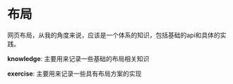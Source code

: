 # 布局

网页布局，从我的角度来说，应该是一个体系的知识，包括基础的api和具体的实践。

**knowledge**: 主要用来记录一些基础的布局相关知识

**exercise**: 主要用来记录一些具有布局方案的实现
